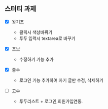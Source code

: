 ## 스터티 과제

- [x] 왕기초 
  - 클릭시 색상바뀌기
  - 투두 입력시 textarea로 바꾸기

- [x] 초보 
  -   수정하기 기능 추가
- [x] 중수 
  -  로그인 기능 추가하여 자기 글만 수정, 삭제하기
- [ ] 고수 

  -   투두리스트 + 로그인,회원가입연동.

